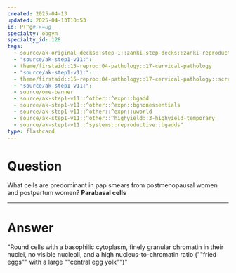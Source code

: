 ```yaml
---
created: 2025-04-13
updated: 2025-04-13T10:53
id: P(^g#->=ug
specialty: obgyn
specialty_id: 128
tags:
  - source/ak-original-decks::step-1::zanki-step-decks::zanki-reproductive::reproductive-pathology
  - "source/ak-step1-v11:": 
  - theme/firstaid::15-repro::04-pathology::17-cervical-pathology
  - "source/ak-step1-v11:": 
  - theme/firstaid::15-repro::04-pathology::17-cervical-pathology::screening
  - "source/ak-step1-v11:": 
  - source/ome-banner
  - source/ak-step1-v11::^other::^expn::bgadd
  - source/ak-step1-v11::^other::^expn::bgnonessentials
  - source/ak-step1-v11::^other::^expn::uworld
  - source/ak-step1-v11::^other::^highyield::3-highyield-temporary
  - source/ak-step1-v11::^systems::reproductive::bgadds"
type: flashcard
---
```


# Question
What cells are predominant in pap smears from postmenopausal women and postpartum women?   **Parabasal cells**

---

# Answer
"Round cells with a basophilic cytoplasm, finely granular chromatin in their nuclei, no visible nucleoli, and a high nucleus-to-chromatin ratio (""fried eggs"" with a large ""central egg yolk"")"